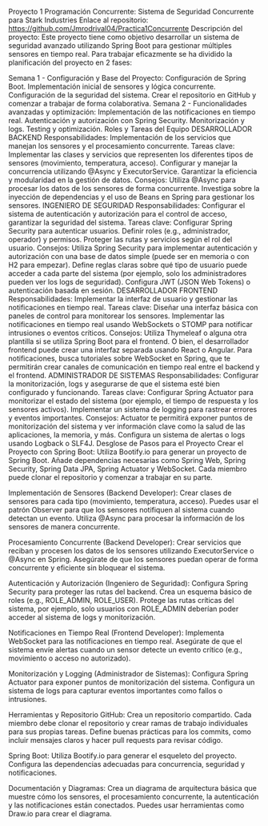 Proyecto 1 Programación Concurrente: Sistema de Seguridad Concurrente para Stark Industries
Enlace al repositorio: https://github.com/Jmrodrival04/Practica1Concurrente
Descripción del proyecto:
Este proyecto tiene como objetivo desarrollar un sistema de seguridad avanzado utilizando Spring Boot para gestionar múltiples sensores en tiempo real. Para trabajar eficazmente se ha dividido la planificación del proyecto en 2 fases:

Semana 1 - Configuración y Base del Proyecto:
Configuración de Spring Boot.
Implementación inicial de sensores y lógica concurrente.
Configuración de la seguridad del sistema.
Crear el repositorio en GitHub y comenzar a trabajar de forma colaborativa.
Semana 2 - Funcionalidades avanzadas y optimización:
Implementación de las notificaciones en tiempo real.
Autenticación y autorización con Spring Security.
Monitorización y logs.
Testing y optimización.
Roles y Tareas del Equipo
DESARROLLADOR BACKEND
Responsabilidades: Implementación de los servicios que manejan los sensores y el procesamiento concurrente.
Tareas clave:
Implementar las clases y servicios que representen los diferentes tipos de sensores (movimiento, temperatura, acceso).
Configurar y manejar la concurrencia utilizando @Async y ExecutorService.
Garantizar la eficiencia y modularidad en la gestión de datos.
Consejos:
Utiliza @Async para procesar los datos de los sensores de forma concurrente.
Investiga sobre la inyección de dependencias y el uso de Beans en Spring para gestionar los sensores.
INGENIERO DE SEGURIDAD
Responsabilidades: Configurar el sistema de autenticación y autorización para el control de acceso, garantizar la seguridad del sistema.
Tareas clave:
Configurar Spring Security para autenticar usuarios.
Definir roles (e.g., administrador, operador) y permisos.
Proteger las rutas y servicios según el rol del usuario.
Consejos:
Utiliza Spring Security para implementar autenticación y autorización con una base de datos simple (puede ser en memoria o con H2 para empezar).
Define reglas claras sobre qué tipo de usuario puede acceder a cada parte del sistema (por ejemplo, solo los administradores pueden ver los logs de seguridad).
Configura JWT (JSON Web Tokens) o autenticación basada en sesión.
DESARROLLADOR FRONTEND
Responsabilidades: Implementar la interfaz de usuario y gestionar las notificaciones en tiempo real.
Tareas clave:
Diseñar una interfaz básica con paneles de control para monitorear los sensores.
Implementar las notificaciones en tiempo real usando WebSockets o STOMP para notificar intrusiones o eventos críticos.
Consejos:
Utiliza Thymeleaf o alguna otra plantilla si se utiliza Spring Boot para el frontend. O bien, el desarrollador frontend puede crear una interfaz separada usando React o Angular.
Para notificaciones, busca tutoriales sobre WebSocket en Spring, que te permitirán crear canales de comunicación en tiempo real entre el backend y el frontend.
ADMINISTRADOR DE SISTEMAS
Responsabilidades: Configurar la monitorización, logs y asegurarse de que el sistema esté bien configurado y funcionando.
Tareas clave:
Configurar Spring Actuator para monitorizar el estado del sistema (por ejemplo, el tiempo de respuesta y los sensores activos).
Implementar un sistema de logging para rastrear errores y eventos importantes.
Consejos:
Actuator te permitirá exponer puntos de monitorización del sistema y ver información clave como la salud de las aplicaciones, la memoria, y más.
Configura un sistema de alertas o logs usando Logback o SLF4J.
Desglose de Pasos para el Proyecto
Crear el Proyecto con Spring Boot: Utiliza Bootify.io para generar un proyecto de Spring Boot. Añade dependencias necesarias como Spring Web, Spring Security, Spring Data JPA, Spring Actuator y WebSocket. Cada miembro puede clonar el repositorio y comenzar a trabajar en su parte.

Implementación de Sensores (Backend Developer): Crear clases de sensores para cada tipo (movimiento, temperatura, acceso). Puedes usar el patrón Observer para que los sensores notifiquen al sistema cuando detectan un evento. Utiliza @Async para procesar la información de los sensores de manera concurrente.

Procesamiento Concurrente (Backend Developer): Crear servicios que reciban y procesen los datos de los sensores utilizando ExecutorService o @Async en Spring. Asegúrate de que los sensores puedan operar de forma concurrente y eficiente sin bloquear el sistema.

Autenticación y Autorización (Ingeniero de Seguridad): Configura Spring Security para proteger las rutas del backend. Crea un esquema básico de roles (e.g., ROLE_ADMIN, ROLE_USER). Protege las rutas críticas del sistema, por ejemplo, solo usuarios con ROLE_ADMIN deberían poder acceder al sistema de logs y monitorización.

Notificaciones en Tiempo Real (Frontend Developer): Implementa WebSocket para las notificaciones en tiempo real. Asegúrate de que el sistema envíe alertas cuando un sensor detecte un evento crítico (e.g., movimiento o acceso no autorizado).

Monitorización y Logging (Administrador de Sistemas): Configura Spring Actuator para exponer puntos de monitorización del sistema. Configura un sistema de logs para capturar eventos importantes como fallos o intrusiones.

Herramientas y Repositorio
GitHub: Crea un repositorio compartido. Cada miembro debe clonar el repositorio y crear ramas de trabajo individuales para sus propias tareas. Define buenas prácticas para los commits, como incluir mensajes claros y hacer pull requests para revisar código.

Spring Boot: Utiliza Bootify.io para generar el esqueleto del proyecto. Configura las dependencias adecuadas para concurrencia, seguridad y notificaciones.

Documentación y Diagramas: Crea un diagrama de arquitectura básica que muestre cómo los sensores, el procesamiento concurrente, la autenticación y las notificaciones están conectados. Puedes usar herramientas como Draw.io para crear el diagrama.
